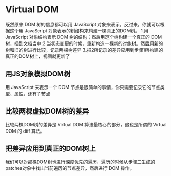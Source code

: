 # Virtual DOM
既然原来 DOM 树的信息都可以用 JavaScript 对象来表示，反过来，你就可以根据这个用 JavaScript 对象表示的树结构来构建一棵真正的DOM树。
1.用 JavaScript 对象结构表示 DOM 树的结构；然后用这个树构建一个真正的 DOM 树，插到文档当中
2.当状态变更的时候，重新构造一棵新的对象树。然后用新的树和旧的树进行比较，记录两棵树差异
3.把2所记录的差异应用到步骤1所构建的真正的DOM树上，视图就更新了

## 用JS对象模拟DOM树
用 JavaScript 来表示一个 DOM 节点是很简单的事情，你只需要记录它的节点类型、属性，还有子节点

## 比较两棵虚拟DOM树的差异
比较两棵DOM树的差异是 Virtual DOM 算法最核心的部分，这也是所谓的 Virtual DOM 的 diff 算法。

## 把差异应用到真正的DOM树上
我们可以对那棵DOM树也进行深度优先的遍历，遍历的时候从步骤二生成的patches对象中找出当前遍历的节点差异，然后进行 DOM 操作。